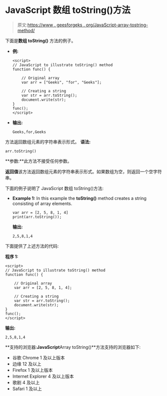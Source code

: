 # JavaScript 数组 toString()方法

> 原文:[https://www . geesforgeks . org/JavaScript-array-tostring-method/](https://www.geeksforgeeks.org/javascript-array-tostring-method/)

下面是**数组 toString()** 方法的例子。

*   **例:**

    ```
    <script>
    // JavaScript to illustrate toString() method
    function func() {

        // Original array
        var arr = ["Geeks", "for", "Geeks"];

        // Creating a string
        var str = arr.toString();
        document.write(str);
    }
    func();
    </script>                    
    ```

*   **输出:**

    ```
    Geeks,for,Geeks
    ```

方法返回数组元素的字符串表示形式。
**语法:**

```
arr.toString()
```

**参数:**此方法不接受任何参数。

**返回值**该方法返回数组元素的字符串表示形式。如果数组为空，则返回一个空字符串。

下面的例子说明了 JavaScript 数组 toString()方法:

*   **Example 1:** In this example the **toString()** method creates a string consisting of array elements.

    ```
    var arr = [2, 5, 8, 1, 4]
    print(arr.toString());

    ```

    **输出:**

    ```
    2,5,8,1,4
    ```

下面提供了上述方法的代码:

**程序 1:**

```
<script>
// JavaScript to illustrate toString() method
function func() {

    // Original array
    var arr = [2, 5, 8, 1, 4];

    // Creating a string
    var str = arr.toString();
    document.write(str);
}
func();
</script>
```

**输出:**

```
2,5,8,1,4
```

**支持的浏览器:**JavaScript**Array toString()**方法支持的浏览器如下:

*   谷歌 Chrome 1 及以上版本
*   边缘 12 及以上
*   Firefox 1 及以上版本
*   Internet Explorer 4 及以上版本
*   歌剧 4 及以上
*   Safari 1 及以上